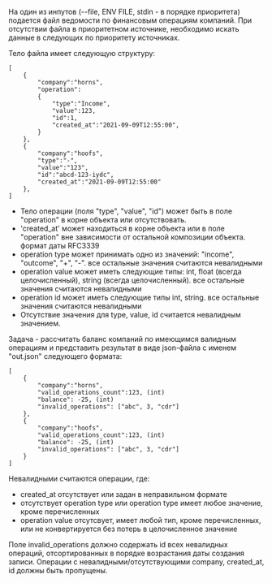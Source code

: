 На один из инпутов (--file, ENV FILE, stdin - в порядке приоритета) подается файл ведомости по финансовым операциям компаний.
При отсутствии файла в приоритетном источнике, необходимо искать данные в следующих по приоритету источниках.

Тело файла имеет следующую структуру:
```
[
    {
        "company":"horns",
        "operation":
        {   
            "type":"Income",
            "value":123,
            "id":1,
            "created_at":"2021-09-09T12:55:00",
        }
    },   
    {
        "company":"hoofs",
        "type":"-",
        "value":"123",
        "id":"abcd-123-iydc",
        "created_at":"2021-09-09T12:55:00"        
    },
]
```

- Тело операции (поля "type", "value", "id") может быть в поле "operation" в корне объекта или отсутствовать.
- 'created_at' может находиться в корне объекта или в поле "operation" вне зависимости от остальной композиции объекта. формат даты RFC3339
- operation type может принимать одно из значений: "income", "outcome", "+", "-". все остальные значения считаются невалидными
- operation value может иметь следующие типы: int, float (всегда целочисленный), string (всегда целочисленный). все остальные значения считаются невалидными
- operation id может иметь следующие типы int, string. все остальные значения считаются невалидными
- Отсутствие значения для type, value, id считается невалидным значением.

Задача - рассчитать баланс компаний по имеющимся валидным операциям и представить результат в виде json-файла c именем "out.json" следующего формата:
```
[
    {
        "company":"horns",
        "valid_operations_count":123, (int)
        "balance": -25, (int)
        "invalid_operations": ["abc", 3, "cdr"]
    },
    {
        "company":"hoofs",
        "valid_operations_count":123, (int)
        "balance": -25, (int)
        "invalid_operations": ["abc", 3, "cdr"]
    }
]
```

Невалидными считаются операции, где:
- created_at отсутствует или задан в неправильном формате
- отсутствует operation type  или operation type имеет любое значение, кроме перечисленных
- operation value отсутсвует, имеет любой тип, кроме перечисленных, или не конвертируется без потерь в целочисленное значение

Поле invalid_operations должно содержать id всех невалидных операций, отсортированных в порядке возрастания даты создания записи.
Операции с невалидными/отсутствующими company, created_at, id должны быть пропущены.

